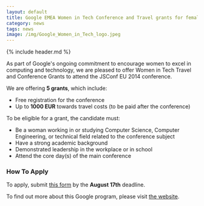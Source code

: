 ```yaml
---
layout: default
title: Google EMEA Women in Tech Conference and Travel grants for female computer scientists
category: news
tags: news
image: /img/Google_Women_in_Tech_logo.jpeg
---
```


{% include header.md %}

As part of Google's ongoing commitment to encourage women to excel in computing and technology, we are pleased to offer Women in Tech Travel and Conference Grants to attend the JSConf EU 2014 conference.

We are offering **5 grants**, which include:
- Free registration for the conference
- Up to **1000 EUR** towards travel costs (to be paid after the conference)

To be eligible for a grant, the candidate must:
- Be a woman working in or studying Computer Science, Computer Engineering, or technical field related to the conference subject
- Have a strong academic background
- Demonstrated leadership in the workplace or in school
- Attend the core day(s) of the main conference

### How To Apply

To apply, submit [this form](https://docs.google.com/a/google.com/spreadsheet/viewform?formkey=dHpHa1JJbTFSY2ZOTHFSUXEyUzNGY2c6MA) by the **August 17th** deadline.

To find out more about this Google program, please visit [the website](https://www.google.ch/edu/students/google-travel-and-conference-grants/#!europe).
